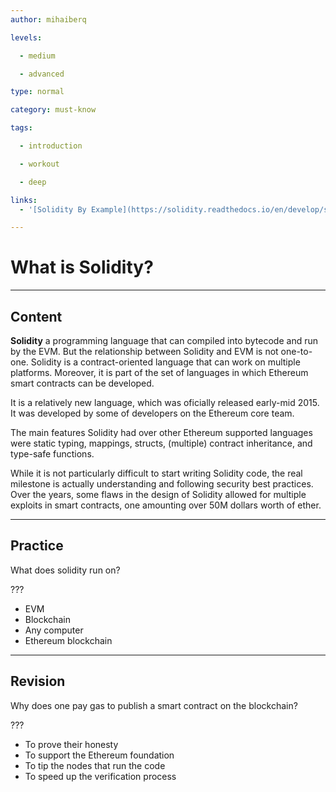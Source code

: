 ```yaml
---
author: mihaiberq

levels:

  - medium

  - advanced

type: normal

category: must-know

tags:

  - introduction

  - workout

  - deep

links: 
  - '[Solidity By Example](https://solidity.readthedocs.io/en/develop/solidity-by-example.html){website}'

---
```

# What is Solidity?

---
## Content

**Solidity** a programming language that can compiled into bytecode and run by the EVM. But the relationship between Solidity and EVM is not one-to-one. Solidity is a contract-oriented language that can work on multiple platforms. Moreover, it is part of the set of languages in which Ethereum smart contracts can be developed.

It is a relatively new language, which was oficially released early-mid 2015. It was developed by some of developers on the Ethereum core team.

The main features Solidity had over other Ethereum supported languages were static typing, mappings, structs, (multiple) contract inheritance, and type-safe functions. 

While it is not particularly difficult to start writing Solidity code, the real milestone is actually understanding and following security best practices. Over the years, some flaws in the design of Solidity allowed for multiple exploits in smart contracts, one amounting over 50M dollars worth of ether.



---
## Practice

What does solidity run on?

???

* EVM
* Blockchain
* Any computer
* Ethereum blockchain

---
## Revision

Why does one pay gas to publish a smart contract on the blockchain?

???

* To prove their honesty 
* To support the Ethereum foundation
* To tip the nodes that run the code
* To speed up the verification process

